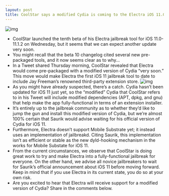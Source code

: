 ```yaml
---
layout: post
title: CoolStar says a modified Cydia is coming to the Electra iOS 11.0-11.1.2 jailbreak
---
```

![img](http://media.idownloadblog.com/wp-content/uploads/2018/02/Electra-with-Cydia.jpg)
* CoolStar launched the tenth beta of his Electra jailbreak tool for iOS 11.0-11.1.2 on Wednesday, but it seems that we can expect another update very soon.
* You might recall that the beta 10 changelog cited several new pre-packaged tools, and it now seems clear as to why…
* In a Tweet shared Thursday morning, CoolStar revealed that Electra would come pre-packaged with a modified version of Cydia “very soon.” This move would make Electra the first iOS 11 jailbreak tool to date to include Jay Freeman’s renowned third-party extension store.
![img](http://media.idownloadblog.com/wp-content/uploads/2018/02/Screen-Shot-2018-02-01-at-9.14.44-AM.png)
* As you might have already suspected, there’s a catch. Cydia hasn’t been updated for iOS 11 just yet, so the “modified” Cydia that CoolStar refers to in his Tweet will include modified dependencies (APT, dpkg, and gnu) that help make the app fully-functional in terms of an extension installer.
* It’s entirely up to the jailbreak community as to whether they’d like to jump the gun and install this modified version of Cydia, but we’re almost 100% certain that Saurik would advise waiting for his official version of Cydia for iOS 11.
* Furthermore, Electra doesn’t support Mobile Substrate yet; it instead uses an implementation of jailbreakd. Citing Saurik, this implementation isn’t as efficient or stable as the new dyld-hooking mechanism in the works for Mobile Substate for iOS 11.
* From the current circumstances, we observe that CoolStar is doing great work to try and make Electra into a fully-functional jailbreak for everyone. On the other hand, we advise all novice jailbreakers to wait for Saurik’s official announcement about iOS 11 before moving forward. Keep in mind that if you use Electra in its current state, you do so at your own risk.
* Are you excited to hear that Electra will receive support for a modified version of Cydia? Share in the comments below.

